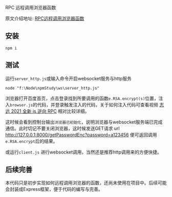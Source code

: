 RPC 远程调用浏览器函数

原文介绍地址: [RPC远程调用浏览器函数](https://kuizuo.cn/RPC%E8%BF%9C%E7%A8%8B%E8%B0%83%E7%94%A8%E6%B5%8F%E8%A7%88%E5%99%A8%E5%87%BD%E6%95%B0)

## 安装

```
npm i
```

## 测试

运行`server_http.js`或输入命令开启websocket服务与http服务

```
node "f:\Node\npmStudy\ws\server_http.js"
```

浏览器打开百度首页，点击登录找到所要调用的函数`e.RSA.encrypt(s)`位置，注入`browser.js`的代码，并登录触发注入的代码，关于如何注入代码可查看视频 [志远 2021 全新 js 逆向 RPC](https://www.bilibili.com/video/BV1Kh411r7uR?p=36) 相对比较详细。

这时候会看到控制台输出`浏览器已初始化`，说明浏览器与websocket服务端已完成通信。此时切记不要关闭浏览器，这时候发送GET请求 url http://127.0.0.1:8000/getPasswordEnc?password=a123456 便可返回调用 `e.RSA.encrypt`后的结果。

或运行`client.js` 进行websocket调用，当然还是推荐http调用来的方便快捷。

## 后续完善

本代码只是初步实现如何远程调用浏览器的函数，还尚未使用在项目中。后续可能会封装成Express框架，便于代码的编写与完善。
